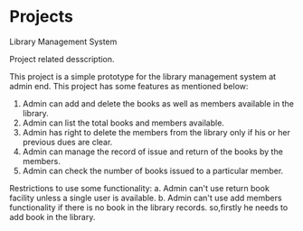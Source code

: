 # Projects

Library Management System 

Project related desscription.

This project is a simple prototype for the library management system at admin end.
This project has some features as mentioned below:
1. Admin can add and delete the books as well as members available in the library.
2. Admin can list the total books and members available.
3. Admin has right to delete the members from the library only if his or her previous dues are clear.
4. Admin can manage the record of issue and return of the books by the members.
5. Admin can check the number of books issued to a particular member.

Restrictions to use some functionality:
a. Admin can't use return book facility unless a single user is available.
b. Admin can't use add members functionality if there is no book in the library records. so,firstly he needs to add book in the library.

